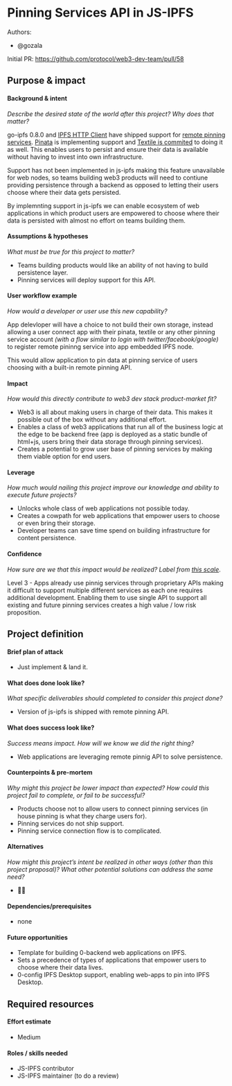 # Pinning Services API in JS-IPFS

Authors:
- @gozala

Initial PR: https://github.com/protocol/web3-dev-team/pull/58

<!--
This template is for a proposal/brief/pitch for a significant project to be undertaken by a Web3 Dev project team.
The goal of project proposals is to help us decide which work to take on, which things are more valuable than other things.
-->
<!--
A proposal should contain enough detail for others to understand how this project contributes to our team’s mission of product-market fit
for our unified stack of protocols, what is included in scope of the project, where to get started if a project team were to take this on,
and any other information relevant for prioritizing this project against others.
It does not need to describe the work in much detail. Most technical design and planning would take place after a proposal is adopted.
Good project scope aims for ~3-5 engineers for 1-3 months (though feel free to suggest larger-scoped projects anyway). 
Projects do not include regular day-to-day maintenance and improvement work, e.g. on testing, tooling, validation, code clarity, refactors for future capability, etc.
-->
<!--
For ease of discussion in PRs, consider breaking lines after every sentence or long phrase.
-->

## Purpose &amp; impact 
#### Background &amp; intent
_Describe the desired state of the world after this project? Why does that matter?_
<!--
Outline the status quo, including any relevant context on the problem you’re seeing that this project should solve. Wherever possible, include pains or problems that you’ve seen users experience to help motivate why solving this problem works towards top-line objectives. 
-->

go-ipfs 0.8.0 and [IPFS HTTP Client][] have shipped support for [remote pinning services][]. [Pinata][] is implementing support and [Textile is commited][] to doing it as well. This enables users to persist and ensure their data is available without having to invest into own infrastructure. 

Support has not been implemented in js-ipfs making this feature unavailable for web nodes, so teams building web3 products will need to contiune providing persistence through a backend as opposed to letting their users choose where their data gets persisted.

By implemnting support in js-ipfs we can enable ecosystem of web applications in which product users are empowered to choose where their data is persisted with almost no effort on teams building them.

[remote pinning services]:https://ipfs.github.io/pinning-services-api-spec/
[pinata]:https://pinata.cloud
[Textile is commited]:https://twitter.com/textileio/status/1363896959073804288?s=20
[IPFS HTTP Client]:https://www.npmjs.com/package/ipfs-http-client

#### Assumptions &amp; hypotheses
_What must be true for this project to matter?_
<!--(bullet list)-->

- Teams building products would like an ability of not having to build persistence layer.
- Pinning services will deploy support for this API.

#### User workflow example
_How would a developer or user use this new capability?_
<!--(short paragraph)-->

App delevloper will have a choice to not build their own storage, instead allowing a user connect app with their pinata, textile or any other pinning service account _(with a flow similar to login with twitter/facebook/google)_ to register remote pininng service into app embedded IPFS node.

This would allow application to pin data at  pinning service of users choosing with a built-in remote pinning API.

#### Impact
_How would this directly contribute to web3 dev stack product-market fit?_

<!--
Explain how this addresses known challenges or opportunities.
What awesome potential impact/outcomes/results will we see if we nail this project?
-->

- Web3 is all about making users in charge of their data. This makes it possible out of the box without any additional effort.
- Enables a class of web3 applications that run all of the business logic at the edge to be backend free (app is deployed as a static bundle of html+js, users bring their data storage through pinning services).
- Creates a potential to grow user base of pinning services by making them viable option for end users.

#### Leverage
_How much would nailing this project improve our knowledge and ability to execute future projects?_

<!--
Explain the opportunity or leverage point for our subsequent velocity/impact (e.g. by speeding up development, enabling more contributors, etc)
-->

- Unlocks whole class of web applications not possible today.
- Creates a cowpath for web applications that empower users to choose or even bring their storage.
- Developer teams can save time spend on building infrastructure for content persistence.

#### Confidence
_How sure are we that this impact would be realized? Label from [this scale](https://medium.com/@nimay/inside-product-introduction-to-feature-priority-using-ice-impact-confidence-ease-and-gist-5180434e5b15)_.

<!--Explain why this rating-->

Level 3 - Apps already use pinnig services through proprietary APIs making it difficult to support multiple different services as each one requires additional development. Enabling them to use single API to support all existing and future pinning services creates a high value / low risk proposition.


## Project definition
#### Brief plan of attack

<!--Briefly describe the milestones/steps/work needed for this project-->

- Just implement & land it.

#### What does done look like?
_What specific deliverables should completed to consider this project done?_

- Version of js-ipfs is shipped with remote pinning API.

####  What does success look like?
_Success means impact. How will we know we did the right thing?_

<!--
Provide success criteria. These might include particular metrics, desired changes in the types of bug reports being filed, desired changes in qualitative user feedback (measured via surveys, etc), etc.
-->

- Web applications are leveraging remote pinnig API to solve persistence. 

#### Counterpoints &amp; pre-mortem
_Why might this project be lower impact than expected? How could this project fail to complete, or fail to be successful?_

- Products choose not to allow users to connect pinning services (in house pinning is what they charge users for).
- Pinning services do not ship support.
- Pinning service connection flow is to complicated.

#### Alternatives
_How might this project’s intent be realized in other ways (other than this project proposal)? What other potential solutions can address the same need?_

- 🤷‍♂️

#### Dependencies/prerequisites
<!--List any other projects that are dependencies/prerequisites for this project that is being pitched.-->

- none

#### Future opportunities
<!--What future projects/opportunities could this project enable?-->

- Template for building 0-backend web applications on IPFS.
- Sets a precedence of types of applications that empower users to choose where their data lives.
- 0-config IPFS Desktop support, enabling web-apps to pin into IPFS Desktop.

## Required resources


#### Effort estimate
<!--T-shirt size rating of the size of the project. If the project might require external collaborators/teams, please note in the roles/skills section below). 
For a team of 3-5 people with the appropriate skills:
- Small, 1-2 weeks
- Medium, 3-5 weeks
- Large, 6-10 weeks
- XLarge, >10 weeks
Describe any choices and uncertainty in this scope estimate. (E.g. Uncertainty in the scope until design work is complete, low uncertainty in execution thereafter.)
-->

- Medium

#### Roles / skills needed
<!--Describe the knowledge/skill-sets and team that are needed for this project (e.g. PM, docs, protocol or library expertise, design expertise, etc.). If this project could be externalized to the community or a team outside PL's direct employment, please note that here.-->

- JS-IPFS contributor
- JS-IPFS maintainer (to do a review)
